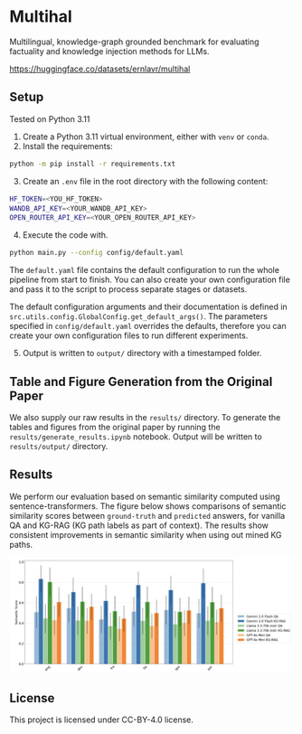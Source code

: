 # Multihal
Multilingual, knowledge-graph grounded benchmark for evaluating factuality and knowledge injection methods for LLMs.

https://huggingface.co/datasets/ernlavr/multihal

## Setup
Tested on Python 3.11
1. Create a Python 3.11 virtual environment, either with `venv` or `conda`.
2. Install the requirements:
```bash
python -m pip install -r requirements.txt
```
3. Create an `.env` file in the root directory with the following content:
```bash
HF_TOKEN=<YOU_HF_TOKEN>
WANDB_API_KEY=<YOUR_WANDB_API_KEY>
OPEN_ROUTER_API_KEY=<YOUR_OPEN_ROUTER_API_KEY>
```
4. Execute the code with.
```bash
python main.py --config config/default.yaml
```
The `default.yaml` file contains the default configuration to run the whole pipeline from start to finish. You can also create your own configuration file and pass it to the script to process separate stages or datasets.

The default configuration arguments and their documentation is defined in `src.utils.config.GlobalConfig.get_default_args()`. The parameters specified in `config/default.yaml` overrides the defaults, therefore you can create your own configuration files to run different experiments.

5. Output is written to `output/` directory with a timestamped folder.

## Table and Figure Generation from the Original Paper
We also supply our raw results in the `results/` directory. To generate the tables and figures from the original paper by running the `results/generate_results.ipynb` notebook. Output will be written to `results/output/` directory.

## Results
We perform our evaluation based on semantic similarity computed using sentence-transformers. The figure below shows comparisons of semantic similarity scores between `ground-truth` and `predicted` answers, for vanilla QA and KG-RAG (KG path labels as part of context). The results show consistent improvements in semantic similarity when using out mined KG paths.

![alt text](fig/results.png)

## License
This project is licensed under CC-BY-4.0 license.